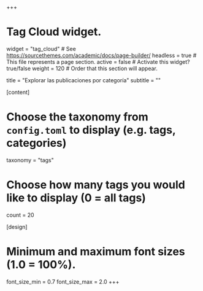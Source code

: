 +++
# Tag Cloud widget.
widget = "tag_cloud"  # See https://sourcethemes.com/academic/docs/page-builder/
headless = true  # This file represents a page section.
active = false # Activate this widget? true/false
weight = 120  # Order that this section will appear.

title = "Explorar las publicaciones por categoría"
subtitle = ""

[content]
  # Choose the taxonomy from `config.toml` to display (e.g. tags, categories)
  taxonomy = "tags"
  
  # Choose how many tags you would like to display (0 = all tags)
  count = 20

[design]
  # Minimum and maximum font sizes (1.0 = 100%).
  font_size_min = 0.7
  font_size_max = 2.0
+++
